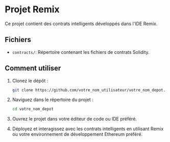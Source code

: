 # Projet Remix

Ce projet contient des contrats intelligents développés dans l'IDE Remix.

## Fichiers

- `contracts/`: Répertoire contenant les fichiers de contrats Solidity.

## Comment utiliser

1. Clonez le dépôt :
   ```sh
   git clone https://github.com/votre_nom_utilisateur/votre_nom_depot.git
   ```
2. Naviguez dans le répertoire du projet :
   ```sh
   cd votre_nom_depot
   ```
3. Ouvrez le projet dans votre éditeur de code ou IDE préféré.

4. Déployez et interagissez avec les contrats intelligents en utilisant Remix ou votre environnement de développement Ethereum préféré.
